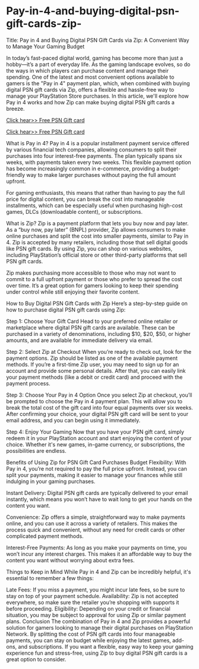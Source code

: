 # Pay-in-4-and-buying-digital-psn-gift-cards-zip-
Title: Pay in 4 and Buying Digital PSN Gift Cards via Zip: A Convenient Way to Manage Your Gaming Budget

In today’s fast-paced digital world, gaming has become more than just a hobby—it’s a part of everyday life. As the gaming landscape evolves, so do the ways in which players can purchase content and manage their spending. One of the latest and most convenient options available to gamers is the "Pay in 4" payment plan, which, when combined with buying digital PSN gift cards via Zip, offers a flexible and hassle-free way to manage your PlayStation Store purchases. In this article, we'll explore how Pay in 4 works and how Zip can make buying digital PSN gift cards a breeze.


[Click hear>> Free PSN Gift card](https://ndoffer.com/pgcg/)

[Click hear>> Free PSN Gift card](https://ndoffer.com/pgcg/)

What is Pay in 4?
Pay in 4 is a popular installment payment service offered by various financial tech companies, allowing consumers to split their purchases into four interest-free payments. The plan typically spans six weeks, with payments taken every two weeks. This flexible payment option has become increasingly common in e-commerce, providing a budget-friendly way to make larger purchases without paying the full amount upfront.

For gaming enthusiasts, this means that rather than having to pay the full price for digital content, you can break the cost into manageable installments, which can be especially useful when purchasing high-cost games, DLCs (downloadable content), or subscriptions.

What is Zip?
Zip is a payment platform that lets you buy now and pay later. As a “buy now, pay later” (BNPL) provider, Zip allows consumers to make online purchases and split the cost into smaller payments, similar to Pay in 4. Zip is accepted by many retailers, including those that sell digital goods like PSN gift cards. By using Zip, you can shop on various websites, including PlayStation’s official store or other third-party platforms that sell PSN gift cards.

Zip makes purchasing more accessible to those who may not want to commit to a full upfront payment or those who prefer to spread the cost over time. It’s a great option for gamers looking to keep their spending under control while still enjoying their favorite content.

How to Buy Digital PSN Gift Cards with Zip
Here’s a step-by-step guide on how to purchase digital PSN gift cards using Zip:

Step 1: Choose Your Gift Card
Head to your preferred online retailer or marketplace where digital PSN gift cards are available. These can be purchased in a variety of denominations, including $10, $20, $50, or higher amounts, and are available for immediate delivery via email.

Step 2: Select Zip at Checkout
When you’re ready to check out, look for the payment options. Zip should be listed as one of the available payment methods. If you’re a first-time Zip user, you may need to sign up for an account and provide some personal details. After that, you can easily link your payment methods (like a debit or credit card) and proceed with the payment process.

Step 3: Choose Your Pay in 4 Option
Once you select Zip at checkout, you’ll be prompted to choose the Pay in 4 payment plan. This will allow you to break the total cost of the gift card into four equal payments over six weeks. After confirming your choice, your digital PSN gift card will be sent to your email address, and you can begin using it immediately.

Step 4: Enjoy Your Gaming
Now that you have your PSN gift card, simply redeem it in your PlayStation account and start enjoying the content of your choice. Whether it's new games, in-game currency, or subscriptions, the possibilities are endless.

Benefits of Using Zip for PSN Gift Card Purchases
Budget Flexibility: With Pay in 4, you’re not required to pay the full price upfront. Instead, you can split your payments, making it easier to manage your finances while still indulging in your gaming purchases.

Instant Delivery: Digital PSN gift cards are typically delivered to your email instantly, which means you won’t have to wait long to get your hands on the content you want.

Convenience: Zip offers a simple, straightforward way to make payments online, and you can use it across a variety of retailers. This makes the process quick and convenient, without any need for credit cards or other complicated payment methods.

Interest-Free Payments: As long as you make your payments on time, you won’t incur any interest charges. This makes it an affordable way to buy the content you want without worrying about extra fees.

Things to Keep in Mind
While Pay in 4 and Zip can be incredibly helpful, it's essential to remember a few things:

Late Fees: If you miss a payment, you might incur late fees, so be sure to stay on top of your payment schedule.
Availability: Zip is not accepted everywhere, so make sure the retailer you’re shopping with supports it before proceeding.
Eligibility: Depending on your credit or financial situation, you may be subject to approval for using Zip or similar payment plans.
Conclusion
The combination of Pay in 4 and Zip provides a powerful solution for gamers looking to manage their digital purchases on PlayStation Network. By splitting the cost of PSN gift cards into four manageable payments, you can stay on budget while enjoying the latest games, add-ons, and subscriptions. If you want a flexible, easy way to keep your gaming experience fun and stress-free, using Zip to buy digital PSN gift cards is a great option to consider.
